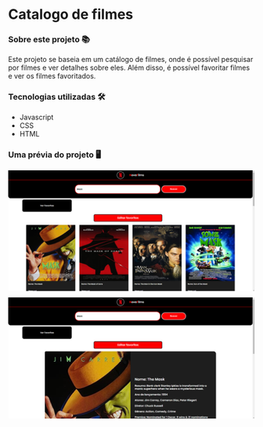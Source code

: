 # Catalogo de filmes

### Sobre este projeto 📚

Este projeto se baseia em um catálogo de filmes, onde é possível pesquisar por filmes e ver detalhes sobre eles. Além disso, é possível favoritar filmes e ver os filmes favoritados.

### Tecnologias utilizadas 🛠

- Javascript
- CSS
- HTML

### Uma prévia do projeto 🖥

<img src="NF-1.png" alt="Imagem de exemplo do projeto NovaFilmes" style="margin-bottom:10px;">
<img src="NF-2.png" alt="Imagem de exemplo do projeto NovaFilmes">
